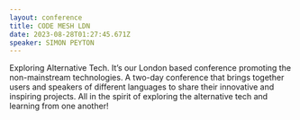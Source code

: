 ```yaml
---
layout: conference
title: CODE MESH LDN
date: 2023-08-28T01:27:45.671Z
speaker: SIMON PEYTON
---
```

Exploring Alternative Tech. It’s our London based conference promoting the non-mainstream technologies. A two-day conference that brings together users and speakers of different languages to share their innovative and inspiring projects. All in the spirit of exploring the alternative tech and learning from one another!